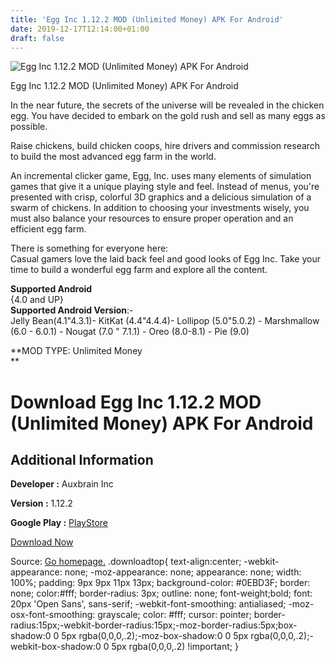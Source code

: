 ```yaml
---
title: 'Egg Inc 1.12.2 MOD (Unlimited Money) APK For Android'
date: 2019-12-17T12:14:00+01:00
draft: false
---
```


![Egg Inc 1.12.2 MOD (Unlimited Money) APK For Android](https://i2.wp.com/apkhome.net/wp-content/uploads/2019/12/Egg-Inc-1.12.2-MOD-Unlimited-Money.png "Egg Inc 1.12.2 MOD (Unlimited Money) APK For Android")

  

Egg Inc 1.12.2 MOD (Unlimited Money) APK For Android

In the near future, the secrets of the universe will be revealed in the chicken egg. You have decided to embark on the gold rush and sell as many eggs as possible.

Raise chickens, build chicken coops, hire drivers and commission research to build the most advanced egg farm in the world.

An incremental clicker game, Egg, Inc. uses many elements of simulation games that give it a unique playing style and feel. Instead of menus, you're presented with crisp, colorful 3D graphics and a delicious simulation of a swarm of chickens. In addition to choosing your investments wisely, you must also balance your resources to ensure proper operation and an efficient egg farm.

There is something for everyone here:  
Casual gamers love the laid back feel and good looks of Egg Inc. Take your time to build a wonderful egg farm and explore all the content.

**Supported Android**  
{4.0 and UP}  
**Supported Android Version**:-  
Jelly Bean(4.1"4.3.1)- KitKat (4.4"4.4.4)- Lollipop (5.0"5.0.2) - Marshmallow (6.0 - 6.0.1) - Nougat (7.0 " 7.1.1) - Oreo (8.0-8.1) - Pie (9.0)

**MOD TYPE: Unlimited Money  
**

Download Egg Inc 1.12.2 MOD (Unlimited Money) APK For Android
=============================================================

Additional Information
----------------------

**Developer :** Auxbrain Inc

**Version :** 1.12.2

**Google Play :** [PlayStore](https://play.google.com/store/apps/details?id=com.auxbrain.egginc)

  

[Download Now](https://store4app.co/post/egg-inc-1-12-2-mod-unlimited-money-apk-for-android_1576572179)

  
Source: [Go homepage.](https://store4app.co/post/egg-inc-1-12-2-mod-unlimited-money-apk-for-android_1576572179) .downloadtop{ text-align:center; -webkit-appearance: none; -moz-appearance: none; appearance: none; width: 100%; padding: 9px 9px 11px 13px; background-color: #0EBD3F; border: none; color:#fff; border-radius: 3px; outline: none; font-weight;bold; font: 20px 'Open Sans', sans-serif; -webkit-font-smoothing: antialiased; -moz-osx-font-smoothing: grayscale; color: #fff; cursor: pointer; border-radius:15px;-webkit-border-radius:15px;-moz-border-radius:5px;box-shadow:0 0 5px rgba(0,0,0,.2);-moz-box-shadow:0 0 5px rgba(0,0,0,.2);-webkit-box-shadow:0 0 5px rgba(0,0,0,.2) !important; }